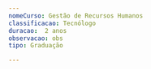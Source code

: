 ```yaml
---
nomeCurso: Gestão de Recursos Humanos 
classificacao: Tecnólogo 
duracao:  2 anos 
observacao: obs
tipo: Graduação 

---
```


